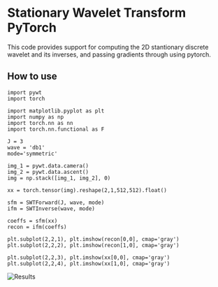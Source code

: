 # Stationary Wavelet Transform PyTorch 

This code provides support for computing the 2D stantionary discrete wavelet and its inverses, and passing gradients through using pytorch.

## How to use
```
import pywt
import torch

import matplotlib.pyplot as plt
import numpy as np
import torch.nn as nn
import torch.nn.functional as F

J = 3
wave = 'db1'
mode='symmetric'

img_1 = pywt.data.camera()
img_2 = pywt.data.ascent()
img = np.stack([img_1, img_2], 0)

xx = torch.tensor(img).reshape(2,1,512,512).float()

sfm = SWTForward(J, wave, mode)
ifm = SWTInverse(wave, mode)

coeffs = sfm(xx)
recon = ifm(coeffs)

plt.subplot(2,2,1), plt.imshow(recon[0,0], cmap='gray')
plt.subplot(2,2,2), plt.imshow(recon[1,0], cmap='gray')

plt.subplot(2,2,3), plt.imshow(xx[0,0], cmap='gray')
plt.subplot(2,2,4), plt.imshow(xx[1,0], cmap='gray')
```

![Results](https://i.imgur.com/xCvzzDw.png)
